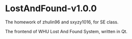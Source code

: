 # LostAndFound-v1.0.0

The homework of zhulin96 and sxyzy1016, for SE class.

The frontend of WHU Lost And Found System, written in Qt.


